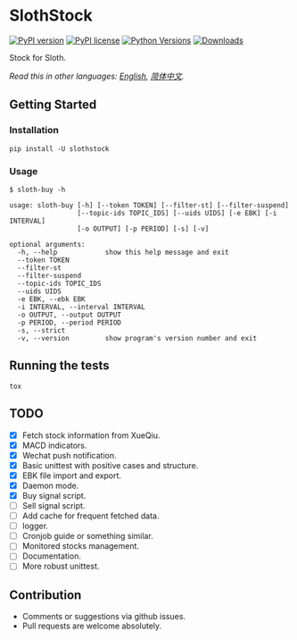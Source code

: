 # SlothStock

[![PyPI version](https://badge.fury.io/py/slothstock.svg)](https://badge.fury.io/py/slothstock)
[![PyPI license](https://img.shields.io/pypi/l/slothstock.svg)](https://pypi.python.org/pypi/slothstock/)
[![Python Versions](https://img.shields.io/pypi/pyversions/slothstock.svg)](https://pypi.python.org/pypi/slothstock/)
[![Downloads](https://pepy.tech/badge/slothstock)](https://pepy.tech/project/slothstock)

Stock for Sloth.

*Read this in other languages: [English](README.md), [简体中文](README-zh.md).*

## Getting Started

### Installation

```shell
pip install -U slothstock
```

### Usage

```shell
$ sloth-buy -h

usage: sloth-buy [-h] [--token TOKEN] [--filter-st] [--filter-suspend]
                 [--topic-ids TOPIC_IDS] [--uids UIDS] [-e EBK] [-i INTERVAL]
                 [-o OUTPUT] [-p PERIOD] [-s] [-v]

optional arguments:
  -h, --help            show this help message and exit
  --token TOKEN
  --filter-st
  --filter-suspend
  --topic-ids TOPIC_IDS
  --uids UIDS
  -e EBK, --ebk EBK
  -i INTERVAL, --interval INTERVAL
  -o OUTPUT, --output OUTPUT
  -p PERIOD, --period PERIOD
  -s, --strict
  -v, --version         show program's version number and exit
```

## Running the tests

```shell
tox
```

## TODO

- [x] Fetch stock information from XueQiu.
- [x] MACD indicators.
- [x] Wechat push notification.
- [x] Basic unittest with positive cases and structure.
- [x] EBK file import and export.
- [x] Daemon mode.
- [x] Buy signal script.
- [ ] Sell signal script.
- [ ] Add cache for frequent fetched data.
- [ ] logger.
- [ ] Cronjob guide or something similar.
- [ ] Monitored stocks management.
- [ ] Documentation.
- [ ] More robust unittest.

## Contribution

- Comments or suggestions via github issues.
- Pull requests are welcome absolutely.
